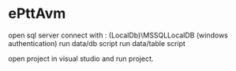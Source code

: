 # ePttAvm
open sql server connect with : (LocalDb)\MSSQLLocalDB (windows authentication)
run data/db script
run data/table script

open project in visual studio and run project.
